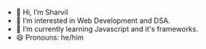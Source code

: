- 👋 Hi, I’m Sharvil
- 👀 I’m interested in Web Development and DSA.
- 🌱 I’m currently learning Javascript and it's frameworks.
- 😄 Pronouns: he/him

<!---
sharvil-77/sharvil-77 is a ✨ special ✨ repository because its `README.md` (this file) appears on your GitHub profile.
You can click the Preview link to take a look at your changes.
--->
